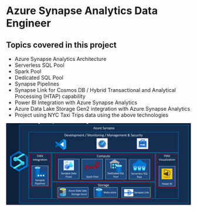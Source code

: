 # Azure Synapse Analytics Data Engineer


## Topics covered in this project

- Azure Synapse Analytics Architecture
- Serverless SQL Pool
- Spark Pool
- Dedicated SQL Pool
- Synapse Pipelines
- Synapse Link for Cosmos DB / Hybrid Transactional and Analytical Processing (HTAP) capability
- Power BI Integration with Azure Synapse Analytics
- Azure Data Lake Storage Gen2 integration with Azure Synapse Analytics
- Project using NYC Taxi Trips data using the above technologies

<img src="/pictures/synapse_architecture.png" title="synapse architecture"  width="800">